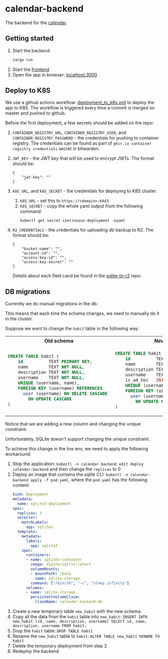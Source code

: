 # calendar-backend

The backend for the [calendar](https://calendar.aguzovatii.com).

## Getting started

1. Start the backend:
    ```sh
    cargo run
    ```
2. Start the [frontend](https://github.com/aguzovatii/calendar-frontend)
3. Open the app in browser: [localhost:3000](http://localhost:3000)

## Deploy to K8S

We use a github actions workflow: [deployment_to_k8s.yml](./.github/workflows/deployment_to_k8s.yml) to deploy the app to K8S. The workflow is triggered every time a commit is merged on master and pushed to github.

Before the first deployment, a few secrets should be added on the repo:

1. `CONTAINER_REGISTRY_URL`, `CONTAINER_REGISTRY_USER`, and `CONTAINER_REGISTRY_PASSWORD` - the credentials for pushing to container registry. The credentials can be found as part of `ghcr.io container registry credentials` secret in bitwarden.
2. `JWT_KEY` - the JWT key that will be used to encrypt JWTs. The format should be:

    ```
    {
        "jwt-key": ""
    }
    ```
3. `K8S_URL`, and `K8S_SECRET` - the credentials for deploying to K8S cluster.
    1. `K8S_URL` - set this to `https://<domain>:6443`
    2. `K8S_SECRET` - copy the whole yaml output from the following command:
       ```
       kubectl get secret continuous-deployment -oyaml
       ```
4. `R2_CREDENTIALS` - the credentials for uploading db backup to R2. The format should be:
    ```
    {
        "bucket-name": "",
        "account-id": "",
        "access-key-id": "",
        "access-key-secret": ""
    }
    ```
    Details about each field cand be found in the [sqlite-to-r2](https://github.com/calendar-team/sqlite-to-r2) repo.

## DB migrations

Currently we do manual migrations in the db.

This means that each time the schema changes, we need to manually do it in the cluster.

Suppose we want to change the `habit` table in the following way:

<table>
<tr>
<th>Old schema</th>
<th>New schema</th>
</tr>
<tr>

<td>

```sql
CREATE TABLE habit (
    id          TEXT PRIMARY KEY,
    name        TEXT NOT NULL,
    description TEXT NOT NULL,
    username    TEXT NOT NULL,
    UNIQUE (username, name),
    FOREIGN KEY (username) REFERENCES 
      user (username) ON DELETE CASCADE 
        ON UPDATE CASCADE
)
```
</td>

<td>

```sql
CREATE TABLE habit (
    id          TEXT PRIMARY KEY,
    name        TEXT NOT NULL,
    description TEXT NOT NULL,
    username    TEXT NOT NULL,
    is_ad_hoc   INTEGER NOT NULL DEFAULT 0,
    UNIQUE (username, name, is_ad_hoc),
    FOREIGN KEY (username) REFERENCES 
      user (username) ON DELETE CASCADE 
        ON UPDATE CASCADE
)
```
</td>

</tr>
</table>

Notice that we are adding a new column and changing the unique constraint.

Unfortunately, SQLite doesn't support changing the unique constraint.

To achieve this change in the live env, we need to apply the following workaround:

1. Stop the application: `kubectl -n calendar-backend edit deploy calendar-backend` and then change the `replicas` to 0
2. Deploy an image that contains the sqlite CLI: `kubectl -n calendar-backend apply -f pod.yaml`, where the `pod.yaml` has the following content:
   ```yaml
   kind: Deployment
   metadata:
     name: sqlite3-deployment
   spec:
     replicas: 1
     selector:
       matchLabels:
         app: sqlite3
     template:
       metadata:
         labels:
           app: sqlite3
       spec:
         containers:
         - name: sqlite3-container
           image: alpine/sqlite:latest
           volumeMounts:
           - mountPath: /data
             name: sqlite-storage
           command: ["/bin/sh", "-c", "sleep infinity"]
         volumes:
         - name: sqlite-storage
           persistentVolumeClaim:
             claimName: calendar-backend-db
   ```
3. Create a new temporary table `new_habit` with the new schema.
4. Copy all the data from the `habit` table into `new_habit`: `INSERT INTO new_habit (id, name, description, username) SELECT id, name, description, username FROM habit;`
5. Drop the `habit` table: `DROP TABLE habit`
6. Rename the `new_habit` table to `habit`: `ALTER TABLE new_habit RENAME TO habit`
7. Delete the temporary deployment from step 2
8. Redeploy the backend


